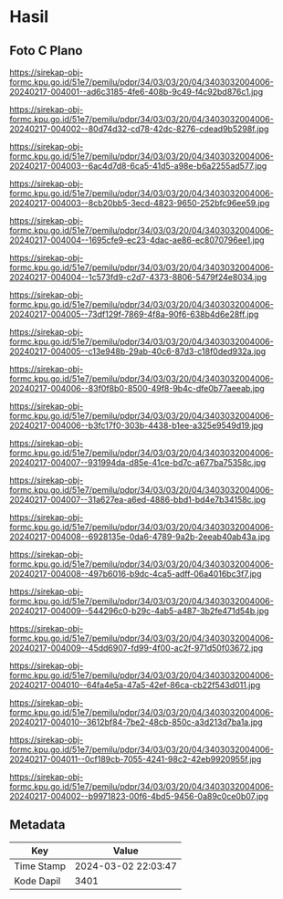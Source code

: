 # Hasil

## Foto C Plano

https://sirekap-obj-formc.kpu.go.id/51e7/pemilu/pdpr/34/03/03/20/04/3403032004006-20240217-004001--ad6c3185-4fe6-408b-9c49-f4c92bd876c1.jpg

https://sirekap-obj-formc.kpu.go.id/51e7/pemilu/pdpr/34/03/03/20/04/3403032004006-20240217-004002--80d74d32-cd78-42dc-8276-cdead9b5298f.jpg

https://sirekap-obj-formc.kpu.go.id/51e7/pemilu/pdpr/34/03/03/20/04/3403032004006-20240217-004003--6ac4d7d8-6ca5-41d5-a98e-b6a2255ad577.jpg

https://sirekap-obj-formc.kpu.go.id/51e7/pemilu/pdpr/34/03/03/20/04/3403032004006-20240217-004003--8cb20bb5-3ecd-4823-9650-252bfc96ee59.jpg

https://sirekap-obj-formc.kpu.go.id/51e7/pemilu/pdpr/34/03/03/20/04/3403032004006-20240217-004004--1695cfe9-ec23-4dac-ae86-ec8070796ee1.jpg

https://sirekap-obj-formc.kpu.go.id/51e7/pemilu/pdpr/34/03/03/20/04/3403032004006-20240217-004004--1c573fd9-c2d7-4373-8806-5479f24e8034.jpg

https://sirekap-obj-formc.kpu.go.id/51e7/pemilu/pdpr/34/03/03/20/04/3403032004006-20240217-004005--73df129f-7869-4f8a-90f6-638b4d6e28ff.jpg

https://sirekap-obj-formc.kpu.go.id/51e7/pemilu/pdpr/34/03/03/20/04/3403032004006-20240217-004005--c13e948b-29ab-40c6-87d3-c18f0ded932a.jpg

https://sirekap-obj-formc.kpu.go.id/51e7/pemilu/pdpr/34/03/03/20/04/3403032004006-20240217-004006--83f0f8b0-8500-49f8-9b4c-dfe0b77aeeab.jpg

https://sirekap-obj-formc.kpu.go.id/51e7/pemilu/pdpr/34/03/03/20/04/3403032004006-20240217-004006--b3fc17f0-303b-4438-b1ee-a325e9549d19.jpg

https://sirekap-obj-formc.kpu.go.id/51e7/pemilu/pdpr/34/03/03/20/04/3403032004006-20240217-004007--931994da-d85e-41ce-bd7c-a677ba75358c.jpg

https://sirekap-obj-formc.kpu.go.id/51e7/pemilu/pdpr/34/03/03/20/04/3403032004006-20240217-004007--31a627ea-a6ed-4886-bbd1-bd4e7b34158c.jpg

https://sirekap-obj-formc.kpu.go.id/51e7/pemilu/pdpr/34/03/03/20/04/3403032004006-20240217-004008--6928135e-0da6-4789-9a2b-2eeab40ab43a.jpg

https://sirekap-obj-formc.kpu.go.id/51e7/pemilu/pdpr/34/03/03/20/04/3403032004006-20240217-004008--497b6016-b9dc-4ca5-adff-06a4016bc3f7.jpg

https://sirekap-obj-formc.kpu.go.id/51e7/pemilu/pdpr/34/03/03/20/04/3403032004006-20240217-004009--544296c0-b29c-4ab5-a487-3b2fe471d54b.jpg

https://sirekap-obj-formc.kpu.go.id/51e7/pemilu/pdpr/34/03/03/20/04/3403032004006-20240217-004009--45dd6907-fd99-4f00-ac2f-971d50f03672.jpg

https://sirekap-obj-formc.kpu.go.id/51e7/pemilu/pdpr/34/03/03/20/04/3403032004006-20240217-004010--64fa4e5a-47a5-42ef-86ca-cb22f543d011.jpg

https://sirekap-obj-formc.kpu.go.id/51e7/pemilu/pdpr/34/03/03/20/04/3403032004006-20240217-004010--3612bf84-7be2-48cb-850c-a3d213d7ba1a.jpg

https://sirekap-obj-formc.kpu.go.id/51e7/pemilu/pdpr/34/03/03/20/04/3403032004006-20240217-004011--0cf189cb-7055-4241-98c2-42eb9920955f.jpg

https://sirekap-obj-formc.kpu.go.id/51e7/pemilu/pdpr/34/03/03/20/04/3403032004006-20240217-004002--b9971823-00f6-4bd5-9456-0a89c0ce0b07.jpg


## Metadata

| Key        | Value               |
| ---------- | ------------------- |
| Time Stamp | 2024-03-02 22:03:47 |
| Kode Dapil | 3401                |




